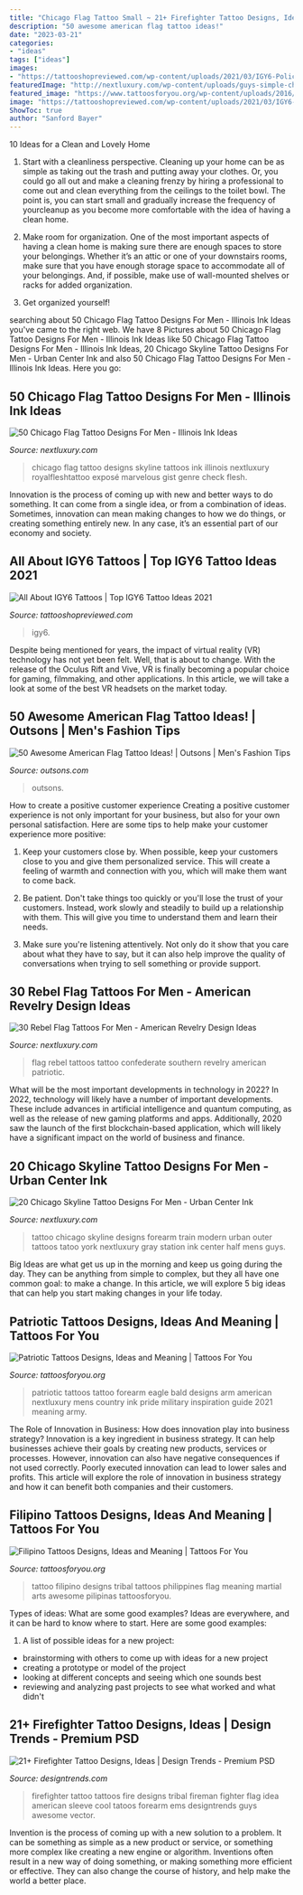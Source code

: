 ```yaml
---
title: "Chicago Flag Tattoo Small ~ 21+ Firefighter Tattoo Designs, Ideas"
description: "50 awesome american flag tattoo ideas!"
date: "2023-03-21"
categories:
- "ideas"
tags: ["ideas"]
images:
- "https://tattooshopreviewed.com/wp-content/uploads/2021/03/IGY6-Police-Tattoo.jpg"
featuredImage: "http://nextluxury.com/wp-content/uploads/guys-simple-chicago-flag-with-black-ink-sykline-bicep-tattoos.jpg"
featured_image: "https://www.tattoosforyou.org/wp-content/uploads/2016/05/Filipino-Tattoo-Designs.jpg"
image: "https://tattooshopreviewed.com/wp-content/uploads/2021/03/IGY6-Police-Tattoo.jpg"
ShowToc: true
author: "Sanford Bayer"
---
```



10 Ideas for a Clean and Lovely Home
1. Start with a cleanliness perspective. Cleaning up your home can be as simple as taking out the trash and putting away your clothes. Or, you could go all out and make a cleaning frenzy by hiring a professional to come out and clean everything from the ceilings to the toilet bowl. The point is, you can start small and gradually increase the frequency of yourcleanup as you become more comfortable with the idea of having a clean home.
2. Make room for organization. One of the most important aspects of having a clean home is making sure there are enough spaces to store your belongings. Whether it’s an attic or one of your downstairs rooms, make sure that you have enough storage space to accommodate all of your belongings. And, if possible, make use of wall-mounted shelves or racks for added organization.

3. Get organized yourself!

	

		
searching about 50 Chicago Flag Tattoo Designs For Men - Illinois Ink Ideas you've came to the right web. We have 8 Pictures about 50 Chicago Flag Tattoo Designs For Men - Illinois Ink Ideas like 50 Chicago Flag Tattoo Designs For Men - Illinois Ink Ideas, 20 Chicago Skyline Tattoo Designs For Men - Urban Center Ink and also 50 Chicago Flag Tattoo Designs For Men - Illinois Ink Ideas. Here you go:
		
    
## 50 Chicago Flag Tattoo Designs For Men - Illinois Ink Ideas

<img loading=lazy src="http://nextluxury.com/wp-content/uploads/guys-simple-chicago-flag-with-black-ink-sykline-bicep-tattoos.jpg" onerror="this.onerror=null;this.src='https://tse2.mm.bing.net/th?id=OIP.siC2ko7bhNtFECuxBXDz7gHaHa&amp;pid=15.1';" alt="50 Chicago Flag Tattoo Designs For Men - Illinois Ink Ideas">

_Source: nextluxury.com_

>chicago flag tattoo designs skyline tattoos ink illinois nextluxury royalfleshtattoo exposé marvelous gist genre check flesh. 

	

Innovation is the process of coming up with new and better ways to do something. It can come from a single idea, or from a combination of ideas. Sometimes, innovation can mean making changes to how we do things, or creating something entirely new. In any case, it’s an essential part of our economy and society.

    
## All About IGY6 Tattoos | Top IGY6 Tattoo Ideas 2021

<img loading=lazy src="https://tattooshopreviewed.com/wp-content/uploads/2021/03/IGY6-Police-Tattoo.jpg" onerror="this.onerror=null;this.src='https://tse2.mm.bing.net/th?id=OIP.vQ_G0zusn6dou3ec8vaFkAHaHa&amp;pid=15.1';" alt="All About IGY6 Tattoos | Top IGY6 Tattoo Ideas 2021">

_Source: tattooshopreviewed.com_

>igy6. 

	

Despite being mentioned for years, the impact of virtual reality (VR) technology has not yet been felt. Well, that is about to change. With the release of the Oculus Rift and Vive, VR is finally becoming a popular choice for gaming, filmmaking, and other applications. In this article, we will take a look at some of the best VR headsets on the market today.

    
## 50 Awesome American Flag Tattoo Ideas! | Outsons | Men&#039;s Fashion Tips

<img loading=lazy src="https://outsons.com/wp-content/uploads/2019/10/2019-08-11-00.53.57-2107520449947822390_americanflagtattoo-1024x1024.jpg" onerror="this.onerror=null;this.src='https://tse2.mm.bing.net/th?id=OIP.06lHDYzHH-wEJkgkLRdN8QHaHa&amp;pid=15.1';" alt="50 Awesome American Flag Tattoo Ideas! | Outsons | Men&#039;s Fashion Tips">

_Source: outsons.com_

>outsons. 

	

How to create a positive customer experience
Creating a positive customer experience is not only important for your business, but also for your own personal satisfaction. Here are some tips to help make your customer experience more positive:
1. Keep your customers close by. When possible, keep your customers close to you and give them personalized service. This will create a feeling of warmth and connection with you, which will make them want to come back.

2. Be patient. Don't take things too quickly or you'll lose the trust of your customers. Instead, work slowly and steadily to build up a relationship with them. This will give you time to understand them and learn their needs.

3. Make sure you're listening attentively. Not only do it show that you care about what they have to say, but it can also help improve the quality of conversations when trying to sell something or provide support.

    
## 30 Rebel Flag Tattoos For Men - American Revelry Design Ideas

<img loading=lazy src="https://nextluxury.com/wp-content/uploads/old-school-male-confederate-rebel-flag-tattoos-leg.jpg" onerror="this.onerror=null;this.src='https://tse3.mm.bing.net/th?id=OIP.P-F90_5WFBCw_Xs_kilPlAHaHa&amp;pid=15.1';" alt="30 Rebel Flag Tattoos For Men - American Revelry Design Ideas">

_Source: nextluxury.com_

>flag rebel tattoos tattoo confederate southern revelry american patriotic. 

	

What will be the most important developments in technology in 2022?
In 2022, technology will likely have a number of important developments. These include advances in artificial intelligence and quantum computing, as well as the release of new gaming platforms and apps. Additionally, 2020 saw the launch of the first blockchain-based application, which will likely have a significant impact on the world of business and finance.

    
## 20 Chicago Skyline Tattoo Designs For Men - Urban Center Ink

<img loading=lazy src="http://nextluxury.com/wp-content/uploads/train-station-chicago-skyline-tattoo-for-men-on-outer-forearm.jpg" onerror="this.onerror=null;this.src='https://tse4.mm.bing.net/th?id=OIP.IEm4wCK8LRQmYq3k2tACNAHaHa&amp;pid=15.1';" alt="20 Chicago Skyline Tattoo Designs For Men - Urban Center Ink">

_Source: nextluxury.com_

>tattoo chicago skyline designs forearm train modern urban outer tattoos tatoo york nextluxury gray station ink center half mens guys. 

	

Big Ideas are what get us up in the morning and keep us going during the day. They can be anything from simple to complex, but they all have one common goal: to make a change. In this article, we will explore 5 big ideas that can help you start making changes in your life today.

    
## Patriotic Tattoos Designs, Ideas And Meaning | Tattoos For You

<img loading=lazy src="https://www.tattoosforyou.org/wp-content/uploads/2013/12/Patriotic-Tattoos-Forearm.jpg" onerror="this.onerror=null;this.src='https://tse1.mm.bing.net/th?id=OIP.zjaCT3RDMyK-ebPigwiHvgHaHa&amp;pid=15.1';" alt="Patriotic Tattoos Designs, Ideas and Meaning | Tattoos For You">

_Source: tattoosforyou.org_

>patriotic tattoos tattoo forearm eagle bald designs arm american nextluxury mens country ink pride military inspiration guide 2021 meaning army. 

	

The Role of Innovation in Business: How does innovation play into business strategy?
Innovation is a key ingredient in business strategy. It can help businesses achieve their goals by creating new products, services or processes. However, innovation can also have negative consequences if not used correctly. Poorly executed innovation can lead to lower sales and profits. This article will explore the role of innovation in business strategy and how it can benefit both companies and their customers.

    
## Filipino Tattoos Designs, Ideas And Meaning | Tattoos For You

<img loading=lazy src="https://www.tattoosforyou.org/wp-content/uploads/2016/05/Filipino-Tattoo-Designs.jpg" onerror="this.onerror=null;this.src='https://tse3.mm.bing.net/th?id=OIP.eMgE1brNqxfrpAUoGgRNdQHaKb&amp;pid=15.1';" alt="Filipino Tattoos Designs, Ideas and Meaning | Tattoos For You">

_Source: tattoosforyou.org_

>tattoo filipino designs tribal tattoos philippines flag meaning martial arts awesome pilipinas tattoosforyou. 

	

Types of ideas: What are some good examples?
Ideas are everywhere, and it can be hard to know where to start. Here are some good examples:
1. A list of possible ideas for a new project: 
- brainstorming with others to come up with ideas for a new project 
- creating a prototype or model of the project 
- looking at different concepts and seeing which one sounds best 
- reviewing and analyzing past projects to see what worked and what didn't 

    
## 21+ Firefighter Tattoo Designs, Ideas | Design Trends - Premium PSD

<img loading=lazy src="https://images.designtrends.com/wp-content/uploads/2016/09/08181920/Tribal-Firefighter-Tattoo-Idea.jpg" onerror="this.onerror=null;this.src='https://tse3.mm.bing.net/th?id=OIP.3PmIVzAWwCFxkT19d90rKgHaHa&amp;pid=15.1';" alt="21+ Firefighter Tattoo Designs, Ideas | Design Trends - Premium PSD">

_Source: designtrends.com_

>firefighter tattoo tattoos fire designs tribal fireman fighter flag idea american sleeve cool tatoos forearm ems designtrends guys awesome vector. 

	

Invention is the process of coming up with a new solution to a problem. It can be something as simple as a new product or service, or something more complex like creating a new engine or algorithm. Inventions often result in a new way of doing something, or making something more efficient or effective. They can also change the course of history, and help make the world a better place.

